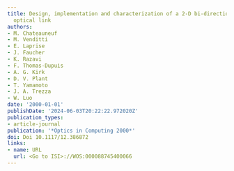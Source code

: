 ```yaml
---
title: Design, implementation and characterization of a 2-D bi-directional free-space
  optical link
authors:
- M. Chateauneuf
- M. Venditti
- E. Laprise
- J. Faucher
- K. Razavi
- F. Thomas-Dupuis
- A. G. Kirk
- D. V. Plant
- T. Yamamoto
- J. A. Trezza
- W. Luo
date: '2000-01-01'
publishDate: '2024-06-03T20:22:22.972020Z'
publication_types:
- article-journal
publication: '*Optics in Computing 2000*'
doi: Doi 10.1117/12.386872
links:
- name: URL
  url: <Go to ISI>://WOS:000088745400066
---
```

